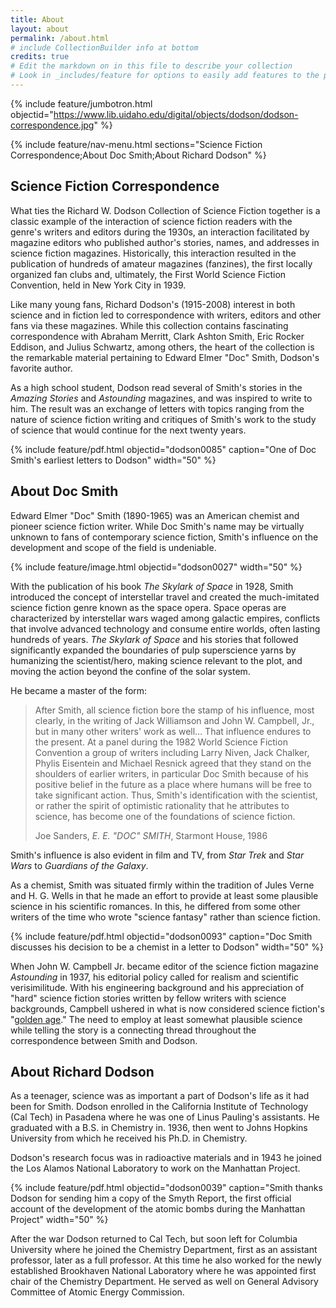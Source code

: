 ```yaml
---
title: About
layout: about
permalink: /about.html
# include CollectionBuilder info at bottom
credits: true
# Edit the markdown on in this file to describe your collection
# Look in _includes/feature for options to easily add features to the page
---
```


{% include feature/jumbotron.html objectid="https://www.lib.uidaho.edu/digital/objects/dodson/dodson-correspondence.jpg" %} 

{% include feature/nav-menu.html sections="Science Fiction Correspondence;About Doc Smith;About Richard Dodson" %}

## Science Fiction Correspondence

What ties the Richard W. Dodson Collection of Science Fiction together is a classic example of the interaction of science fiction readers with the genre's writers and editors during the 1930s, an interaction facilitated by magazine editors who published author's stories, names, and addresses in science fiction magazines.
Historically, this interaction resulted in the publication of hundreds of amateur magazines (fanzines), the first locally organized fan clubs and, ultimately, the First World Science Fiction Convention, held in New York City in 1939.

Like many young fans, Richard Dodson's (1915-2008) interest in both science and in fiction led to correspondence with writers, editors and other fans via these magazines. 
While this collection contains fascinating correspondence with Abraham Merritt, Clark Ashton Smith, Eric Rocker Eddison, and Julius Schwartz, among others, the heart of the collection is the remarkable material pertaining to Edward Elmer "Doc" Smith, Dodson's favorite author.  

As a high school student, Dodson read several of Smith's stories in the *Amazing Stories* and *Astounding* magazines, and was inspired to write to him. 
The result was an exchange of letters with topics ranging from the nature of science fiction writing and critiques of Smith's work to the study of science that would continue for the next twenty years.

{% include feature/pdf.html objectid="dodson0085" caption="One of Doc Smith's earliest letters to Dodson" width="50" %}

## About Doc Smith

Edward Elmer "Doc" Smith (1890-1965) was an American chemist and pioneer science fiction writer.
While Doc Smith's name may be virtually unknown to fans of contemporary science fiction, Smith's influence on the development and scope of the field is undeniable. 

{% include feature/image.html objectid="dodson0027" width="50" %}

With the publication of his book *The Skylark of Space* in 1928, Smith introduced the concept of interstellar travel and created the much-imitated science fiction genre known as the space opera. 
Space operas are characterized by interstellar wars waged among galactic empires, conflicts that involve advanced technology and consume entire worlds, often lasting hundreds of years.
*The Skylark of Space* and his stories that followed significantly expanded the boundaries of pulp superscience yarns by humanizing the scientist/hero, making science relevant to the plot, and moving the action beyond the confine of the solar system. 

He became a master of the form:

<blockquote class="blockquote py-4">
  <p class="mb-0">After Smith, all science fiction bore the stamp of his influence, most clearly, in the writing of Jack Williamson and John W. Campbell, Jr., but in many other writers' work as well... That influence endures to the present. At a panel during the 1982 World Science Fiction Convention a group of writers including Larry Niven, Jack Chalker, Phylis Eisentein and Michael Resnick agreed that they stand on the shoulders of earlier writers, in particular Doc Smith because of his positive belief in the future as a place where humans will be free to take significant action. Thus, Smith's identification with the scientist, or rather the spirit of optimistic rationality that he attributes to science, has become one of the foundations of science fiction.</p>
  <footer class="blockquote-footer">Joe Sanders, <cite title="Source Title">E. E. "DOC" SMITH</cite>, Starmont House, 1986</footer>
</blockquote>

Smith's influence is also evident in film and TV, from *Star Trek* and *Star Wars* to *Guardians of the Galaxy*.

As a chemist, Smith was situated firmly within the tradition of Jules Verne and H. G. Wells in that he made an effort to provide at least some plausible science in his scientific romances. 
In this, he differed from some other writers of the time who wrote "science fantasy" rather than science fiction.

{% include feature/pdf.html objectid="dodson0093" caption="Doc Smith discusses his decision to be a chemist in a letter to Dodson" width="50" %}

When John W. Campbell Jr. became editor of the science fiction magazine *Astounding* in 1937, his editorial policy called for realism and scientific verisimilitude. 
With his engineering background and his appreciation of "hard" science fiction stories written by fellow writers with science backgrounds, Campbell ushered in what is now considered science fiction's "[golden age](https://en.wikipedia.org/wiki/Golden_Age_of_Science_Fiction)." 
The need to employ at least somewhat plausible science while telling the story is a connecting thread throughout the correspondence between Smith and Dodson.

## About Richard Dodson

As a teenager, science was as important a part of Dodson's life as it had been for Smith. 
Dodson enrolled in the California Institute of Technology (Cal Tech) in Pasadena where he was one of Linus Pauling's assistants.
He graduated with a B.S. in Chemistry in. 1936, then went to Johns Hopkins University from which he received his Ph.D. in Chemistry.

Dodson's research focus was in radioactive materials and in 1943 he joined the Los Alamos National Laboratory to work on the Manhattan Project. 

{% include feature/pdf.html objectid="dodson0039" caption="Smith thanks Dodson for sending him a copy of the Smyth Report, the first official account of the development of the atomic bombs during the Manhattan Project" width="50" %}

After the war Dodson returned to Cal Tech, but soon left for Columbia University where he joined the Chemistry Department, first as an assistant professor, later as a full professor. 
At this time he also worked for the newly established Brookhaven National Laboratory where he was appointed first chair of the Chemistry Department. 
He served as well on General Advisory Committee of Atomic Energy Commission.
